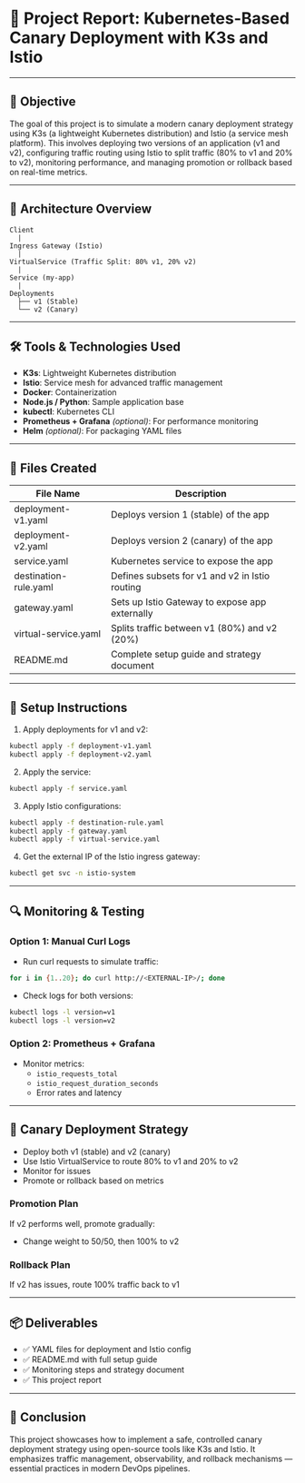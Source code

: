 
# 📘 Project Report: Kubernetes-Based Canary Deployment with K3s and Istio

---

## 📌 Objective

The goal of this project is to simulate a modern canary deployment strategy using K3s (a lightweight Kubernetes distribution) and Istio (a service mesh platform). This involves deploying two versions of an application (v1 and v2), configuring traffic routing using Istio to split traffic (80% to v1 and 20% to v2), monitoring performance, and managing promotion or rollback based on real-time metrics.

---

## 🧱 Architecture Overview

```
Client
  |
Ingress Gateway (Istio)
  |
VirtualService (Traffic Split: 80% v1, 20% v2)
  |
Service (my-app)
  |
Deployments
  ├── v1 (Stable)
  └── v2 (Canary)
```

---

## 🛠️ Tools & Technologies Used

- **K3s**: Lightweight Kubernetes distribution
- **Istio**: Service mesh for advanced traffic management
- **Docker**: Containerization
- **Node.js / Python**: Sample application base
- **kubectl**: Kubernetes CLI
- **Prometheus + Grafana** *(optional)*: For performance monitoring
- **Helm** *(optional)*: For packaging YAML files

---

## 📁 Files Created

| File Name             | Description                                       |
|-----------------------|---------------------------------------------------|
| deployment-v1.yaml    | Deploys version 1 (stable) of the app             |
| deployment-v2.yaml    | Deploys version 2 (canary) of the app             |
| service.yaml          | Kubernetes service to expose the app              |
| destination-rule.yaml | Defines subsets for v1 and v2 in Istio routing    |
| gateway.yaml          | Sets up Istio Gateway to expose app externally    |
| virtual-service.yaml  | Splits traffic between v1 (80%) and v2 (20%)      |
| README.md             | Complete setup guide and strategy document        |

---

## 🚀 Setup Instructions

1. Apply deployments for v1 and v2:

```bash
kubectl apply -f deployment-v1.yaml
kubectl apply -f deployment-v2.yaml
```

2. Apply the service:

```bash
kubectl apply -f service.yaml
```

3. Apply Istio configurations:

```bash
kubectl apply -f destination-rule.yaml
kubectl apply -f gateway.yaml
kubectl apply -f virtual-service.yaml
```

4. Get the external IP of the Istio ingress gateway:

```bash
kubectl get svc -n istio-system
```

---

## 🔍 Monitoring & Testing

### Option 1: Manual Curl Logs

- Run curl requests to simulate traffic:

```bash
for i in {1..20}; do curl http://<EXTERNAL-IP>/; done
```

- Check logs for both versions:

```bash
kubectl logs -l version=v1
kubectl logs -l version=v2
```

### Option 2: Prometheus + Grafana

- Monitor metrics:
  - `istio_requests_total`
  - `istio_request_duration_seconds`
  - Error rates and latency

---

## 🧠 Canary Deployment Strategy

- Deploy both v1 (stable) and v2 (canary)
- Use Istio VirtualService to route 80% to v1 and 20% to v2
- Monitor for issues
- Promote or rollback based on metrics

### Promotion Plan

If v2 performs well, promote gradually:
- Change weight to 50/50, then 100% to v2

### Rollback Plan

If v2 has issues, route 100% traffic back to v1

---

## 📦 Deliverables

- ✅ YAML files for deployment and Istio config
- ✅ README.md with full setup guide
- ✅ Monitoring steps and strategy document
- ✅ This project report

---

## 📌 Conclusion

This project showcases how to implement a safe, controlled canary deployment strategy using open-source tools like K3s and Istio. It emphasizes traffic management, observability, and rollback mechanisms — essential practices in modern DevOps pipelines.

